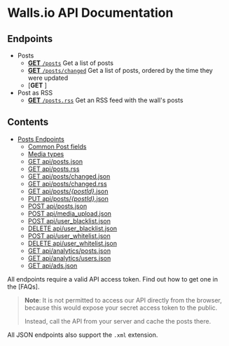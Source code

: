Walls.io API Documentation
==========================

## Endpoints
- Posts
  * [__GET__ `/posts`] Get a list of posts
  * [__GET__ `/posts/changed`] Get a list of posts, ordered by the time they were updated
  * [__GET__ ]
- Post as RSS
  * [__GET__ `/posts.rss`] Get an RSS feed with the wall's posts


[__GET__ `/posts`]: endpoints/GET_posts.md
[__GET__ `/posts/changed`]: endpoints/GET_posts-changed.md
[__GET__ `/posts.rss`]: endpoints/GET_posts.rss.md

## Contents
- [Posts Endpoints](#posts-endpoints)
  - [Common Post fields](#common-post-fields)
  - [Media types](#media-types)
  - [GET api/posts.json](#get-apipostsjson)
  - [GET api/posts.rss](#get-apipostsrss)
  - [GET api/posts/changed.json](#get-apipostschangedjson)
  - [GET api/posts/changed.rss](#get-apipostschangedrss)
  - [GET api/posts/*{postId}*.json](#get-apipostspostidjson)
  - [PUT api/posts/*{postId}*.json](#put-apipostspostidjson)
  - [POST api/posts.json](#post-apipostsjson)
  - [POST api/media_upload.json](#post-apimedia_uploadjson)
  - [POST api/user_blacklist.json](#post-apiuser_blacklistjson)
  - [DELETE api/user_blacklist.json](#delete-apiuser_blacklistjson)
  - [POST api/user_whitelist.json](#post-apiuser_whitelistjson)
  - [DELETE api/user_whitelist.json](#delete-apiuser_whitelistjson)
  - [GET api/analytics/posts.json](#get-apianalyticspostsjson)
  - [GET api/analytics/users.json](#get-apianalyticsusersjson)
  - [GET api/ads.json](#get-apiadsjson)


All endpoints require a valid API access token. Find out how to get one in the [FAQs].

> **Note**: It is not permitted to access our API directly from the browser, because this would expose your secret access token to the public. 
>
> Instead, call the API from your server and cache the posts there.

All JSON endpoints also support the `.xml` extension.

